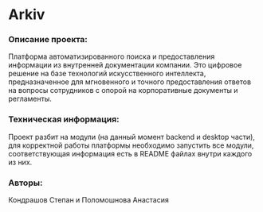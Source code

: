 # Arkiv

### Описание проекта:
Платформа автоматизированного поиска и
предоставления информации из внутренней документации компании. Это цифровое
решение на базе технологий искусственного интеллекта, предназначенное для
мгновенного и точного предоставления ответов на вопросы сотрудников с опорой на
корпоративные документы и регламенты.

### Техническая информация:
Проект разбит на модули (на данный момент backend и desktop части), для корректной работы платформы необходимо запустить все модули, соответствующая информация есть в README файлах внутри каждого из них.

### Авторы:
Кондрашов Степан и Поломошнова Анастасия
